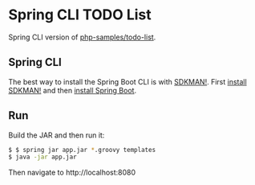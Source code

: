 # Spring CLI TODO List

Spring CLI version of [php-samples/todo-list](https://github.com/JahnelGroup/php-samples/tree/master/todo-list).

## Spring CLI 

The best way to install the Spring Boot CLI is with [SDKMAN!](https://sdkman.io/). First [install SDKMAN!](https://sdkman.io/install) and then [install Spring Boot](https://sdkman.io/sdks#springboot).

## Run

Build the JAR and then run it:

```bash
$ $ spring jar app.jar *.groovy templates
$ java -jar app.jar
```

Then navigate to http://localhost:8080